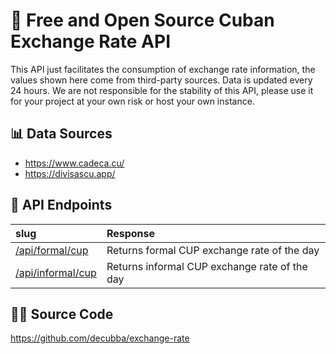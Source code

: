 # 💱 Free and Open Source Cuban Exchange Rate API

This API just facilitates the consumption of exchange rate information, the values shown here come from third-party sources. Data is updated every 24 hours. We are not responsible for the stability of this API, please use it for your project at your own risk or host your own instance.

## 📊 Data Sources

- https://www.cadeca.cu/
- https://divisascu.app/


## 🧞 API Endpoints

| slug                      | Response                                         |
| :------------------------ | :----------------------------------------------- |
| [/api/formal/cup](/api/formal/cup)         | Returns formal CUP exchange rate of the day      |
| [/api/informal/cup](/api/informal/cup)       | Returns informal CUP exchange rate of the day    |

## 👨‍💻 Source Code 

https://github.com/decubba/exchange-rate
